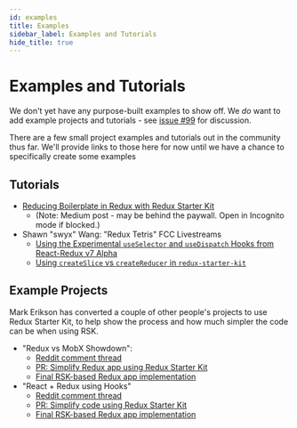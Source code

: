 ```yaml
---
id: examples
title: Examples
sidebar_label: Examples and Tutorials
hide_title: true
---
```


# Examples and Tutorials

We don't yet have any purpose-built examples to show off. We _do_ want to add example projects and tutorials - see
[issue #99](https://github.com/reduxjs/redux-starter-kit/issues/99) for discussion.

There are a few small project examples and tutorials out in the community thus far. We'll provide links to those here
for now until we have a chance to specifically create some examples

## Tutorials

- [Reducing Boilerplate in Redux with Redux Starter Kit](https://medium.com/@jeromefranco/reducing-boilerplate-in-redux-with-redux-starter-kit-c5bd9115e75b)
  - (Note: Medium post - may be behind the paywall. Open in Incognito mode if blocked.)
- Shawn "swyx" Wang: "Redux Tetris" FCC Livestreams
  - [Using the Experimental `useSelector` and `useDispatch` Hooks from React-Redux v7 Alpha](https://www.youtube.com/watch?v=rOr4s5Pax_o)
  - [Using `createSlice` vs `createReducer` in `redux-starter-kit`](https://www.youtube.com/watch?v=wqrCPqTeM_c)

## Example Projects

Mark Erikson has converted a couple of other people's projects to use Redux Starter Kit, to help show the process
and how much simpler the code can be when using RSK.

- "Redux vs MobX Showdown":
  - [Reddit comment thread](https://www.reddit.com/r/reactjs/comments/a0b1sa/frustrated_with_redux_so_i_created_abredux_vs/)
  - [PR: Simplify Redux app using Redux Starter Kit](https://github.com/xinsight/mobx-redux-showdown/pull/1)
  - [Final RSK-based Redux app implementation](https://github.com/xinsight/mobx-redux-showdown/tree/master/redux-starter-kit-app)
- "React + Redux using Hooks"
  - [Reddit comment thread](https://www.reddit.com/r/reactjs/comments/bhb3bc/react_redux_with_hooks_using_new_reactredux_71/)
  - [PR: Simplify code using Redux Starter Kit](https://github.com/hidjou/classsed-redux-hooks/pull/1)
  - [Final RSK-based Redux app implementation](https://github.com/hidjou/classsed-redux-hooks/tree/markerikson-simplify-code)

